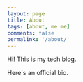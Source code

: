 ```yaml
---
layout: page
title: About
tags: [about, me me]
comments: false
permalink: '/about/'
---
```


Hi! This is my tech blog.

Here's an official bio.
